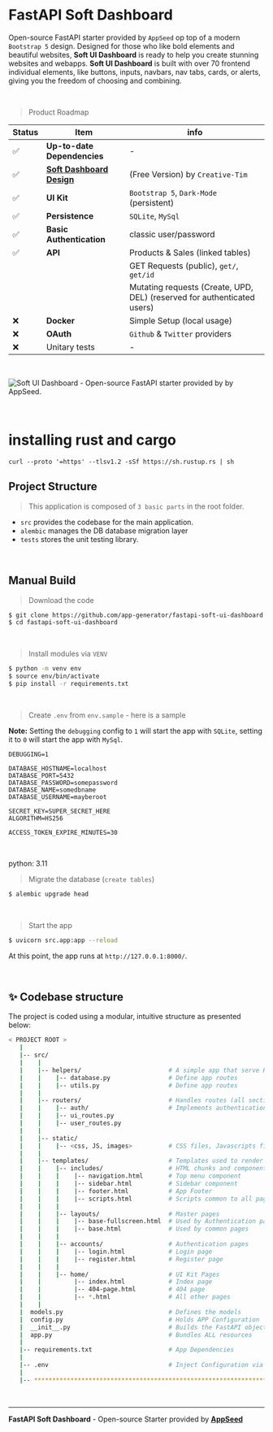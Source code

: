 # FastAPI Soft Dashboard

Open-source FastAPI starter provided by `AppSeed` op top of a modern `Bootstrap 5` design. Designed for those who like bold elements and beautiful websites, **Soft UI Dashboard** is ready to help you create stunning websites and webapps. **Soft UI Dashboard** is built with over 70 frontend individual elements, like buttons, inputs, navbars, nav tabs, cards, or alerts, giving you the freedom of choosing and combining.

<br />

> Product Roadmap 

| Status | Item | info | 
| --- | --- | --- |
| ✅ | **Up-to-date Dependencies** | - |
| ✅ | **[Soft Dashboard Design](https://www.creative-tim.com/product/soft-ui-dashboard?AFFILIATE=128200)** | (Free Version) by `Creative-Tim` |
| ✅ | **UI Kit** | `Bootstrap 5`, `Dark-Mode` (persistent) |
| ✅ | **Persistence** | `SQLite`, `MySql` |
| ✅ | **Basic Authentication** | classic user/password |
| ✅ | **API** | Products & Sales (linked tables) |
|     |         | GET Requests (public), `get/`, `get/id`  |
|     |         | Mutating requests (Create, UPD, DEL) (reserved for authenticated users) |
| ❌ | **Docker** | Simple Setup (local usage) |
| ❌ | **OAuth** | `Github` & `Twitter` providers |
| ❌ | Unitary tests | - |

<br />

![Soft UI Dashboard - Open-source FastAPI starter provided by by AppSeed.](https://user-images.githubusercontent.com/51070104/175773323-3345d618-0e78-4c85-83fc-f495dc3f0bb0.png)

<br />

# installing rust and cargo
```
curl --proto '=https' --tlsv1.2 -sSf https://sh.rustup.rs | sh
```

## Project Structure

> This application is composed of `3 basic parts` in the root folder.

- `src` provides the codebase for the main application.
- `alembic` manages the DB database migration layer
- `tests` stores the unit testing library.

<br />

## Manual Build

> Download the code 

```bash
$ git clone https://github.com/app-generator/fastapi-soft-ui-dashboard.git
$ cd fastapi-soft-ui-dashboard
```

<br />

> Install modules via `VENV`

```bash
$ python -m venv env
$ source env/bin/activate
$ pip install -r requirements.txt
```

<br />

> Create `.env` from `env.sample` - here is a sample 

**Note:** Setting the `debugging` config to `1` will start the app with `SQLite`, setting it to `0` will start the app with `MySql`. 

```env
DEBUGGING=1

DATABASE_HOSTNAME=localhost
DATABASE_PORT=5432
DATABASE_PASSWORD=somepassword
DATABASE_NAME=somedbname
DATABASE_USERNAME=mayberoot

SECRET_KEY=SUPER_SECRET_HERE
ALGORITHM=HS256

ACCESS_TOKEN_EXPIRE_MINUTES=30
```

<br />


python: 3.11


> Migrate the database (`create tables`)

```bash
$ alembic upgrade head
```

<br />

> Start the app

```bash
$ uvicorn src.app:app --reload
```

At this point, the app runs at `http://127.0.0.1:8000/`. 

<br />

## ✨ Codebase structure

The project is coded using a modular, intuitive structure as presented below:

```bash
< PROJECT ROOT >
   |
   |-- src/
   |    |
   |    |-- helpers/                        # A simple app that serve HTML files
   |    |    |-- database.py                # Define app routes
   |    |    |-- utils.py                   # Define app routes
   |    |
   |    |-- routers/                        # Handles routes (all sections)
   |    |    |-- auth/                      # Implements authentication routes  
   |    |    |-- ui_routes.py                 
   |    |    |-- user_routes.py
   |    |
   |    |-- static/
   |    |    |-- <css, JS, images>          # CSS files, Javascripts files
   |    |
   |    |-- templates/                      # Templates used to render pages
   |    |    |-- includes/                  # HTML chunks and components
   |    |    |    |-- navigation.html       # Top menu component
   |    |    |    |-- sidebar.html          # Sidebar component
   |    |    |    |-- footer.html           # App Footer
   |    |    |    |-- scripts.html          # Scripts common to all pages
   |    |    |
   |    |    |-- layouts/                   # Master pages
   |    |    |    |-- base-fullscreen.html  # Used by Authentication pages
   |    |    |    |-- base.html             # Used by common pages
   |    |    |
   |    |    |-- accounts/                  # Authentication pages
   |    |    |    |-- login.html            # Login page
   |    |    |    |-- register.html         # Register page
   |    |    |
   |    |    |-- home/                      # UI Kit Pages
   |    |         |-- index.html            # Index page
   |    |         |-- 404-page.html         # 404 page
   |    |         |-- *.html                # All other pages
   |    |    
   |  models.py                             # Defines the models
   |  config.py                             # Holds APP Configuration
   |  __init__.py                           # Builds the FastAPI object
   |  app.py                                # Bundles ALL resources
   |
   |-- requirements.txt                     # App Dependencies
   |
   |-- .env                                 # Inject Configuration via Environment
   |
   |-- ************************************************************************
```

<br /> 

---
**FastAPI Soft Dashboard** - Open-source Starter provided by **[AppSeed](https://appseed.us/)**
